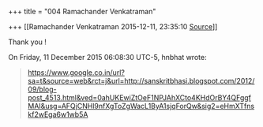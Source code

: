 +++
title = "004 Ramachander Venkatraman"

+++
[[Ramachander Venkatraman	2015-12-11, 23:35:10 [Source](https://groups.google.com/g/samskrita/c/QnH25qUSRMw)]]



Thank you !  
  
On Friday, 11 December 2015 06:08:30 UTC-5, hnbhat wrote:

> <https://www.google.co.in/url?sa=t&source=web&rct=j&url=http://sanskritbhasi.blogspot.com/2012/09/blog-post_4513.html&ved=0ahUKEwiZtOeF1NPJAhXCto4KHdOrBY4QFggfMAI&usg=AFQjCNHl9nfXgToZgWacL1ByA1sjqForQw&sig2=eHmXTfnskf2wEga6w1wb5A>

